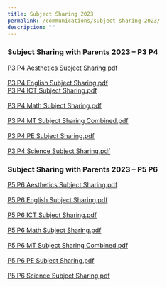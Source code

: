 ```yaml
---
title: Subject Sharing 2023
permalink: /communications/subject-sharing-2023/
description: ""
---
```

### Subject Sharing with Parents 2023 – P3 P4&nbsp;

[P3 P4 Aesthetics Subject Sharing.pdf](/files/P3%20P4%20Aesthetics%20Subject%20Sharing.pdf)<br>  
[P3 P4 English Subject Sharing.pdf](/files/P3%20P4%20English%20Subject%20Sharing.pdf) <br> 
[P3 P4 ICT Subject Sharing.pdf](/files/P3%20P4%20ICT%20Subject%20Sharing.pdf)
<br>  
[P3 P4 Math Subject Sharing.pdf](/files/P3%20P4%20Math%20Subject%20Sharing.pdf)
<br>  
[P3 P4 MT Subject Sharing Combined.pdf](/files/P3%20P4%20MT%20Subject%20Sharing%20Combined.pdf)
<br>  
[P3 P4 PE Subject Sharing.pdf](/files/P3%20P4%20PE%20Subject%20Sharing.pdf)
<br>  
[P3 P4 Science Subject Sharing.pdf](/files/P3%20P4%20Science%20Subject%20Sharing.pdf)  

### Subject Sharing with Parents 2023 – P5 P6

[P5 P6 Aesthetics Subject Sharing.pdf](/files/P5%20P6%20Aesthetics%20Subject%20Sharing.pdf)
<br>  
[P5 P6 English Subject Sharing.pdf](/files/P5%20P6%20English%20Subject%20Sharing.pdf)
<br>  
[P5 P6 ICT Subject Sharing.pdf](/files/P5%20P6%20ICT%20Subject%20Sharing.pdf)
<br>  
[P5 P6 Math Subject Sharing.pdf](/files/P5%20P6%20Math%20Subject%20Sharing.pdf) 
<br>  
[P5 P6 MT Subject Sharing Combined.pdf](/files/P5%20P6%20MT%20Subject%20Sharing%20Combined.pdf) 
<br>  
[P5 P6 PE Subject Sharing.pdf](/files/P5%20P6%20PE%20Subject%20Sharing.pdf)
<br>  
[P5 P6 Science Subject Sharing.pdf](/files/P5%20P6%20Science%20Subjuect%20Sharing.pdf)